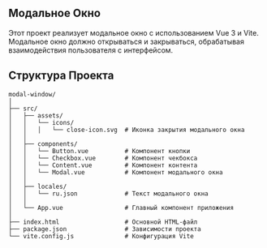 ## Модальное Окно

Этот проект реализует модальное окно с использованием Vue 3 и Vite. 
Модальное окно должно открываться и закрываться, обрабатывая взаимодействия пользователя с интерфейсом.

## Структура Проекта

```plaintext
modal-window/
│
├── src/
│   ├── assets/
│   │   └── icons/   
│   │   │   └── close-icon.svg  # Иконка закрытия модального окна    
│   │
│   ├── components/
│   │   └── Button.vue          # Компонент кнопки
│   │   └── Checkbox.vue        # Компонент чекбокса
│   │   └── Content.vue         # Компонент контента
│   │   └── Modal.vue           # Компонент модального окна
│   │
│   ├── locales/
│   │   └── ru.json             # Текст модального окна
│   │
│   └── App.vue                 # Главный компонент приложения
│
├── index.html                  # Основной HTML-файл
├── package.json                # Зависимости проекта
└── vite.config.js              # Конфигурация Vite

